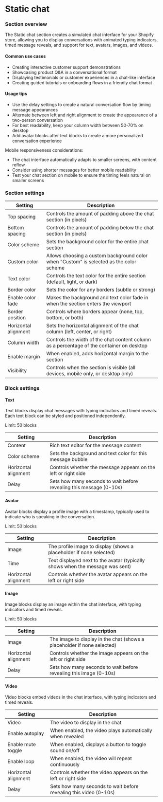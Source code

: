 # Static chat

### Section overview

The Static chat section creates a simulated chat interface for your Shopify store, allowing you to display conversations with animated typing indicators, timed message reveals, and support for text, avatars, images, and videos.

#### Common use cases

* Creating interactive customer support demonstrations
* Showcasing product Q\&A in a conversational format
* Displaying testimonials or customer experiences in a chat-like interface
* Creating guided tutorials or onboarding flows in a friendly chat format

#### Usage tips

* Use the delay settings to create a natural conversation flow by timing message appearances
* Alternate between left and right alignment to create the appearance of a two-person conversation
* For best readability, keep your column width between 50-70% on desktop
* Add avatar blocks after text blocks to create a more personalized conversation experience

Mobile responsiveness considerations:

* The chat interface automatically adapts to smaller screens, with content reflow
* Consider using shorter messages for better mobile readability
* Test your chat section on mobile to ensure the timing feels natural on smaller screens

### Section settings

| Setting              | Description                                                                               |
| -------------------- | ----------------------------------------------------------------------------------------- |
| Top spacing          | Controls the amount of padding above the chat section (in pixels)                         |
| Bottom spacing       | Controls the amount of padding below the chat section (in pixels)                         |
| Color scheme         | Sets the background color for the entire chat section                                     |
| Custom color         | Allows choosing a custom background color when "Custom" is selected as the color scheme   |
| Text color           | Controls the text color for the entire section (default, light, or dark)                  |
| Border color         | Sets the color for any borders (subtle or strong)                                         |
| Enable color fade    | Makes the background and text color fade in when the section enters the viewport          |
| Border position      | Controls where borders appear (none, top, bottom, or both)                                |
| Horizontal alignment | Sets the horizontal alignment of the chat column (left, center, or right)                 |
| Column width         | Controls the width of the chat content column as a percentage of the container on desktop |
| Enable margin        | When enabled, adds horizontal margin to the section                                       |
| Visibility           | Controls when the section is visible (all devices, mobile only, or desktop only)          |

### Block settings

#### Text

Text blocks display chat messages with typing indicators and timed reveals. Each text block can be styled and positioned independently.

Limit: 50 blocks

| Setting              | Description                                                         |
| -------------------- | ------------------------------------------------------------------- |
| Content              | Rich text editor for the message content                            |
| Color scheme         | Sets the background and text color for this message bubble          |
| Horizontal alignment | Controls whether the message appears on the left or right side      |
| Delay                | Sets how many seconds to wait before revealing this message (0-10s) |

#### Avatar

Avatar blocks display a profile image with a timestamp, typically used to indicate who is speaking in the conversation.

Limit: 50 blocks

| Setting              | Description                                                                   |
| -------------------- | ----------------------------------------------------------------------------- |
| Image                | The profile image to display (shows a placeholder if none selected)           |
| Time                 | Text displayed next to the avatar (typically shows when the message was sent) |
| Horizontal alignment | Controls whether the avatar appears on the left or right side                 |

#### Image

Image blocks display an image within the chat interface, with typing indicators and timed reveals.

Limit: 50 blocks

| Setting              | Description                                                             |
| -------------------- | ----------------------------------------------------------------------- |
| Image                | The image to display in the chat (shows a placeholder if none selected) |
| Horizontal alignment | Controls whether the image appears on the left or right side            |
| Delay                | Sets how many seconds to wait before revealing this image (0-10s)       |

#### Video

Video blocks embed videos in the chat interface, with typing indicators and timed reveals.

| Setting              | Description                                                       |
| -------------------- | ----------------------------------------------------------------- |
| Video                | The video to display in the chat                                  |
| Enable autoplay      | When enabled, the video plays automatically when revealed         |
| Enable mute toggle   | When enabled, displays a button to toggle sound on/off            |
| Enable loop          | When enabled, the video will repeat continuously                  |
| Horizontal alignment | Controls whether the video appears on the left or right side      |
| Delay                | Sets how many seconds to wait before revealing this video (0-10s) |
